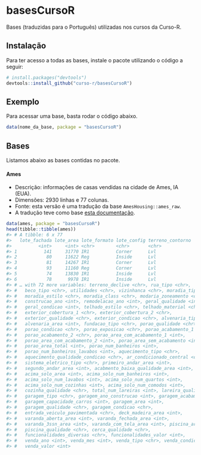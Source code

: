 
<!-- README.md is generated from README.Rmd. Please edit that file -->

# basesCursoR

Bases (traduzidas para o Português) utilizadas nos cursos da Curso-R.

## Instalação

Para ter acesso a todas as bases, instale o pacote utilizando o código a
seguir:

``` r
# install.packages("devtools")
devtools::install_github("curso-r/basesCursoR")
```

## Exemplo

Para acessar uma base, basta rodar o código abaixo.

``` r
data(nome_da_base, package = "basesCursoR")
```

## Bases

Listamos abaixo as bases contidas no pacote.

#### Ames

  - Descrição: informações de casas vendidas na cidade de Ames, IA
    (EUA).
  - Dimensões: 2930 linhas e 77 colunas.
  - Fonte: esta versão é uma tradução da base `AmesHousing::ames_raw`.
  - A tradução teve como base [esta
    documentação](http://jse.amstat.org/v19n3/decock/DataDocumentation.txt).

<!-- end list -->

``` r
data(ames, package = "basesCursoR")
head(tibble::tibble(ames))
#> # A tibble: 6 x 77
#>   lote_fachada lote_area lote_formato lote_config terreno_contorno
#>          <int>     <int> <chr>        <chr>       <chr>           
#> 1          141     31770 IR1          Corner      Lvl             
#> 2           80     11622 Reg          Inside      Lvl             
#> 3           81     14267 IR1          Corner      Lvl             
#> 4           93     11160 Reg          Corner      Lvl             
#> 5           74     13830 IR1          Inside      Lvl             
#> 6           78      9978 IR1          Inside      Lvl             
#> # … with 72 more variables: terreno_declive <chr>, rua_tipo <chr>,
#> #   beco_tipo <chr>, utilidades <chr>, vizinhanca <chr>, moradia_tipo <chr>,
#> #   moradia_estilo <chr>, moradia_class <chr>, modaria_zoneamento <chr>,
#> #   construcao_ano <int>, remodelacao_ano <int>, geral_qualidade <int>,
#> #   geral_condicao <int>, telhado_estilo <chr>, telhado_material <chr>,
#> #   exterior_cobertura_1 <chr>, exterior_cobertura_2 <chr>,
#> #   exterior_qualidade <chr>, exterior_condicao <chr>, alvenaria_tipo <chr>,
#> #   alvenaria_area <int>, fundacao_tipo <chr>, porao_qualidade <chr>,
#> #   porao_condicao <chr>, porao_exposicao <chr>, porao_acabamento_1 <chr>,
#> #   porao_acabamento_2 <chr>, porao_area_com_acabamento_1 <int>,
#> #   porao_area_com_acabamento_2 <int>, porao_area_sem_acabamento <int>,
#> #   porao_area_total <int>, porao_num_banheiros <int>,
#> #   porao_num_banheiros_lavabos <int>, aquecimento_tipo <chr>,
#> #   aquecimento_qualidade_condicao <chr>, ar_condicionado_central <chr>,
#> #   sistema_eletrico_tipo <chr>, primeiro_andar_area <int>,
#> #   segundo_andar_area <int>, acabmento_baixa_qualidade_area <int>,
#> #   acima_solo_area <int>, acima_solo_num_banheiros <int>,
#> #   acima_solo_num_lavabos <int>, acima_solo_num_quartos <int>,
#> #   acima_solo_num_cozinhas <int>, acima_solo_num_comodos <int>,
#> #   cozinha_qualidade <chr>, total_num_lareiras <int>, lareira_qualidade <chr>,
#> #   garagem_tipo <chr>, garagem_ano_construcao <int>, garagem_acabamento <chr>,
#> #   garagem_capacidade_carros <int>, garagem_area <int>,
#> #   garagem_qualidade <chr>, garagem_condicao <chr>,
#> #   entrada_veiculo_pavimentada <chr>, deck_madeira_area <int>,
#> #   varanda_aberta_area <int>, varanda_fechada_area <int>,
#> #   varanda_3ssn_area <int>, varanda_com_tela_area <int>, piscina_area <int>,
#> #   piscina_qualidade <chr>, cerca_qualidade <chr>,
#> #   funcionalidades_diversas <chr>, funcionalidades_valor <int>,
#> #   venda_ano <int>, venda_mes <int>, venda_tipo <chr>, venda_condicao <chr>,
#> #   venda_valor <int>
```

